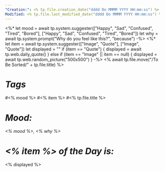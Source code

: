 ```yaml
---
"Creation:": <% tp.file.creation_date("dddd Do MMMM YYYY HH:mm:ss") %>
Modified: <% tp.file.last_modified_date("dddd Do MMMM YYYY HH:mm:ss") %>
---
```

<%* 
let mood = await tp.system.suggester(["Happy", "Sad", "Confused", "Tired", "Bored"], ["Happy", "Sad", "Confused", "Tired", "Bored"]) 
let why = await tp.system.prompt("Why do you feel like this?", "because")
-%>
<%* 
let item = await tp.system.suggester(["Image", "Quote"], ["Image", "Quote"])
let displayed = ""
if (item == "Quote") {
	displayed = await tp.web.daily_quote()
} else if (item == "Image" || item == null) {
	displayed = await tp.web.random_picture("500x500") 
}
-%>
<% await tp.file.move("/To Be Sorted/" + tp.file.title) %>
# *Tags*
#<% mood %> #<% item %> #<% tp.file.title %>

# *Mood:* 
*<% mood %>, <% why %>*

# *<% item %> of the Day is:*
<% displayed %>

